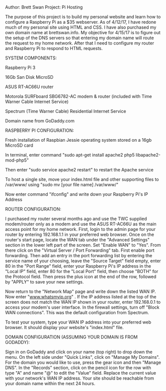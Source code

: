 Author: Brett Swan
Project: Pi Hosting

The purpose of this project is to build my personal website and learn how to configure a Raspberry Pi
as a $35 webserver. As of 4/12/17, I have redone much of my personal site using HTML and CSS. I have also purchased my
own domain name at brettswan.info. My objective for 4/15/17 is to figure out the setup of the DNS servers so that entering
my domain name will route the request to my home network. After that I need to configure my router and Raspberry Pi to respond
to HTML requests.

SYSTEM COMPONENTS:

Raspberry Pi 3

16Gb San Disk MicroSD

ASUS RT-AC66U router

Motorola SURFboard SBG6782-AC modem & router (included with Time Warner Cable Internet Service)

Spectrum (Time Warner Cable) Residential Internet Service

Domain name from GoDaddy.com



RASPBERRY PI CONFIGURATION:

Fresh installation of Raspbian Jessie operating system stored on a 16gb MicroSD card

In terminal, enter command "sudo apt-get install apache2 php5 libapache2-mod-php5"

Then enter "sudo service apache2 restart" to restart the Apache service

To host a single site, move your index.html file and other supporting files to /var/www/ using "sudo mv [your file name] /var/www/"

Now enter command "ifconfig" and write down your Raspberry Pi's IP Address


ROUTER CONFIGURATION:

I purchased my router several months ago and use the TWC supplied modem/router only as a modem and use the ASUS
RT-AC66U as the main access point for my home network. First, login to the admin page for your router by entering
192.168.1.1 in your preferred web browser. Once on the router's start page, locate the WAN tab under the "Advanced Settings" section in the lower left part of the screen. Set "Enable WAN" to "Yes". From there click on the "Virtual Server / Port Forwarding" tab. First enable port forwarding. Then add an entry in the port forwarding list by entering the service name of your choosing, leave the "Source Target" field empty, enter 80 in the "Port Range" field, enter your Raspberry Pi's IP address in the "Local IP" field, enter 80 for the "Local Port" field, then choose "BOTH" for the Protocol field. Then press the plus icon at the end of the row, followed by "APPLY" to save your new settings.

Now return to the "Network Map" page and write down the listed WAN IP. Now enter "www.whatsmyip.org" . If the IP address listed at the top of the screen does not match the WAN IP shown in your router, enter 192.168.0.1 to access your modem's user interface. In the firewall settings, turn off "Block WAN connections". This was the default configuration from Spectrum.

To test your system, type your WAN IP address into your preferred web browser. It should display your website's "index.html" file.


DOMAIN CONFIGURATION (ASSUMING YOUR DOMAIN IS FROM GODADDY):

Sign in on GoDaddy and click on your name (top right) to drop down the menu. On the left side under "Quick Links", click on "Manage My Domains". For the domain you would like to use, press the gear icon and then "Manage DNS". In the "Records" section, click on the pencil icon for the row with type "A" and name "@" to edit the "Value" field. Replace the current value with your network's WAN IP address. Your site should be reachable from your domain name within the next 24 hours.
